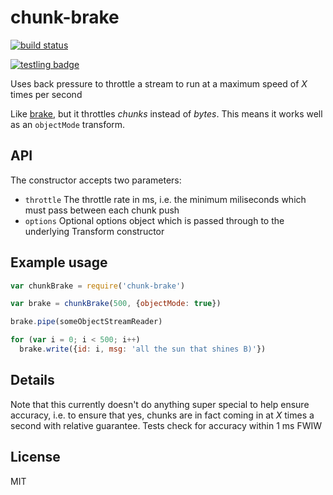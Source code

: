 # chunk-brake

[![build status](https://secure.travis-ci.org/sfrdmn/node-chunk-brake.png)](http://travis-ci.org/sfrdmn/node-chunk-brake)

[![testling badge](https://ci.testling.com/sfrdmn/node-chunk-brake.png)](https://ci.testling.com/sfrdmn/node-chunk-brake)

Uses back pressure to throttle a stream to run at a maximum speed of *X* times per second

Like [brake](https://github.com/substack/node-brake), but it throttles *chunks* instead of *bytes*. This means it works well as an `objectMode` transform.

## API

The constructor accepts two parameters:

+ `throttle` The throttle rate in ms, i.e. the minimum miliseconds which must pass between each chunk push
+ `options` Optional options object which is passed through to the underlying Transform constructor

## Example usage

```Javascript
var chunkBrake = require('chunk-brake')

var brake = chunkBrake(500, {objectMode: true})

brake.pipe(someObjectStreamReader)

for (var i = 0; i < 500; i++)
  brake.write({id: i, msg: 'all the sun that shines B)'})
```

## Details

Note that this currently doesn't do anything super special to help ensure accuracy, i.e. to ensure that yes, chunks are in fact coming in at *X* times a second with relative guarantee. Tests check for accuracy within 1 ms FWIW

## License

MIT
